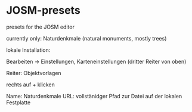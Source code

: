 # JOSM-presets
presets for the JOSM editor

currently only: Naturdenkmale (natural monuments, mostly trees)

lokale Installation:

Bearbeiten -> Einstellungen, Karteneinstellungen (dritter Reiter von oben)

Reiter: Objektvorlagen

rechts auf + klicken

Name: Naturdenkmale
URL: vollstänidger Pfad zur Datei auf der lokalen Festplatte


